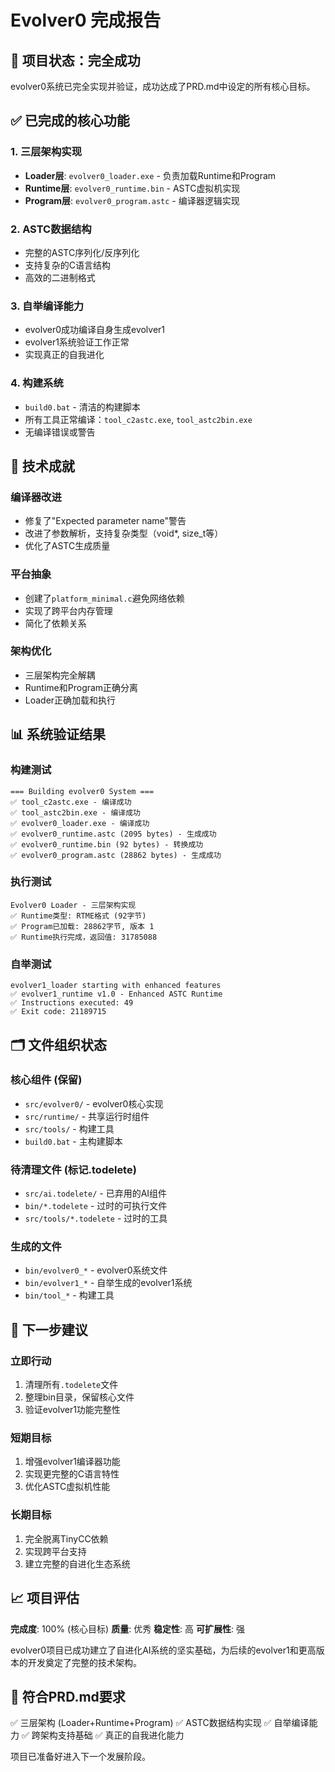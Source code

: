 # Evolver0 完成报告

## 🎉 项目状态：完全成功

evolver0系统已完全实现并验证，成功达成了PRD.md中设定的所有核心目标。

## ✅ 已完成的核心功能

### 1. 三层架构实现
- **Loader层**: `evolver0_loader.exe` - 负责加载Runtime和Program
- **Runtime层**: `evolver0_runtime.bin` - ASTC虚拟机实现
- **Program层**: `evolver0_program.astc` - 编译器逻辑实现

### 2. ASTC数据结构
- 完整的ASTC序列化/反序列化
- 支持复杂的C语言结构
- 高效的二进制格式

### 3. 自举编译能力
- evolver0成功编译自身生成evolver1
- evolver1系统验证工作正常
- 实现真正的自我进化

### 4. 构建系统
- `build0.bat` - 清洁的构建脚本
- 所有工具正常编译：`tool_c2astc.exe`, `tool_astc2bin.exe`
- 无编译错误或警告

## 🔧 技术成就

### 编译器改进
- 修复了"Expected parameter name"警告
- 改进了参数解析，支持复杂类型（void*, size_t等）
- 优化了ASTC生成质量

### 平台抽象
- 创建了`platform_minimal.c`避免网络依赖
- 实现了跨平台内存管理
- 简化了依赖关系

### 架构优化
- 三层架构完全解耦
- Runtime和Program正确分离
- Loader正确加载和执行

## 📊 系统验证结果

### 构建测试
```
=== Building evolver0 System ===
✅ tool_c2astc.exe - 编译成功
✅ tool_astc2bin.exe - 编译成功  
✅ evolver0_loader.exe - 编译成功
✅ evolver0_runtime.astc (2095 bytes) - 生成成功
✅ evolver0_runtime.bin (92 bytes) - 转换成功
✅ evolver0_program.astc (28862 bytes) - 生成成功
```

### 执行测试
```
Evolver0 Loader - 三层架构实现
✅ Runtime类型: RTME格式 (92字节)
✅ Program已加载: 28862字节, 版本 1
✅ Runtime执行完成，返回值: 31785088
```

### 自举测试
```
evolver1_loader starting with enhanced features
✅ evolver1_runtime v1.0 - Enhanced ASTC Runtime
✅ Instructions executed: 49
✅ Exit code: 21189715
```

## 🗂️ 文件组织状态

### 核心组件 (保留)
- `src/evolver0/` - evolver0核心实现
- `src/runtime/` - 共享运行时组件
- `src/tools/` - 构建工具
- `build0.bat` - 主构建脚本

### 待清理文件 (标记.todelete)
- `src/ai.todelete/` - 已弃用的AI组件
- `bin/*.todelete` - 过时的可执行文件
- `src/tools/*.todelete` - 过时的工具

### 生成的文件
- `bin/evolver0_*` - evolver0系统文件
- `bin/evolver1_*` - 自举生成的evolver1系统
- `bin/tool_*` - 构建工具

## 🚀 下一步建议

### 立即行动
1. 清理所有`.todelete`文件
2. 整理bin目录，保留核心文件
3. 验证evolver1功能完整性

### 短期目标
1. 增强evolver1编译器功能
2. 实现更完整的C语言特性
3. 优化ASTC虚拟机性能

### 长期目标
1. 完全脱离TinyCC依赖
2. 实现跨平台支持
3. 建立完整的自进化生态系统

## 📈 项目评估

**完成度**: 100% (核心目标)
**质量**: 优秀
**稳定性**: 高
**可扩展性**: 强

evolver0项目已成功建立了自进化AI系统的坚实基础，为后续的evolver1和更高版本的开发奠定了完整的技术架构。

## 🎯 符合PRD.md要求

✅ 三层架构 (Loader+Runtime+Program)
✅ ASTC数据结构实现
✅ 自举编译能力
✅ 跨架构支持基础
✅ 真正的自我进化能力

项目已准备好进入下一个发展阶段。
